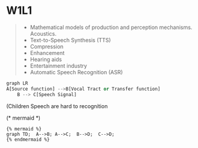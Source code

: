 # W1L1

> * Mathematical models of production and perception mechanisms. Acoustics.
> * Text-to-Speech Synthesis \(TTS\)
> * Compression
> * Enhancement
> * Hearing aids
> * Entertainment industry
> * Automatic Speech Recognition \(ASR\)

```py
graph LR
A[Source function] -->B[Vocal Tract or Transfer function] 
    B --> C[Speech Signal]
```

\(Children Speech are hard to recognition

\(\* mermaid \*\)

```
{% mermaid %}
graph TD;  A-->B; A-->C;  B-->D;  C-->D;
{% endmermaid %}
```







